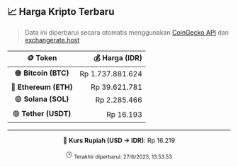 

<!-- HARGA_KRIPTO -->
## 📈 Harga Kripto Terbaru

> Data ini diperbarui secara otomatis menggunakan [CoinGecko API](https://www.coingecko.com/) dan [exchangerate.host](https://exchangerate.host/)

<div align="center">

| 🪙 Token | 💰 Harga (IDR) |
|:------:|---------------:|
| 🟠 **Bitcoin (BTC)**   | Rp 1.737.881.624 |
| 🔵 **Ethereum (ETH)**  | Rp 39.621.781 |
| 🟣 **Solana (SOL)**    | Rp 2.285.466 |
| 🟢 **Tether (USDT)**   | Rp 16.193 |

---

💱 **Kurs Rupiah (USD → IDR)**: Rp 16.219

🕒 <sub>Terakhir diperbarui: 27/6/2025, 13.53.53</sub>

</div>
<!-- /HARGA_KRIPTO -->